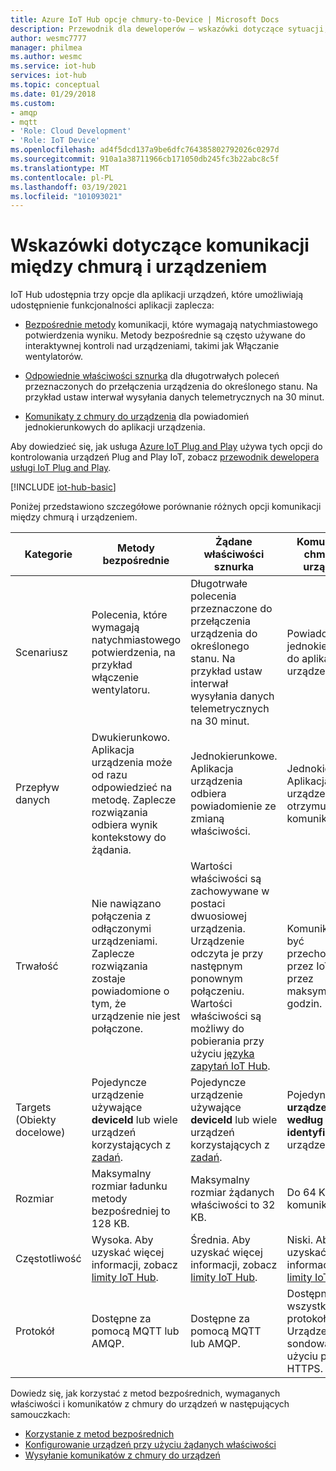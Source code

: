 ```yaml
---
title: Azure IoT Hub opcje chmury-to-Device | Microsoft Docs
description: Przewodnik dla deweloperów — wskazówki dotyczące sytuacji, w których należy używać metod bezpośrednich, odpowiednich właściwości sznurów urządzeń lub komunikatów z chmury do urządzenia w celu komunikacji między chmurą i urządzeniem.
author: wesmc7777
manager: philmea
ms.author: wesmc
ms.service: iot-hub
services: iot-hub
ms.topic: conceptual
ms.date: 01/29/2018
ms.custom:
- amqp
- mqtt
- 'Role: Cloud Development'
- 'Role: IoT Device'
ms.openlocfilehash: ad4f5dcd137a9be6dfc764385802792026c0297d
ms.sourcegitcommit: 910a1a38711966cb171050db245fc3b22abc8c5f
ms.translationtype: MT
ms.contentlocale: pl-PL
ms.lasthandoff: 03/19/2021
ms.locfileid: "101093021"
---
```

# <a name="cloud-to-device-communications-guidance"></a>Wskazówki dotyczące komunikacji między chmurą i urządzeniem

IoT Hub udostępnia trzy opcje dla aplikacji urządzeń, które umożliwiają udostępnienie funkcjonalności aplikacji zaplecza:

* [Bezpośrednie metody](iot-hub-devguide-direct-methods.md) komunikacji, które wymagają natychmiastowego potwierdzenia wyniku. Metody bezpośrednie są często używane do interaktywnej kontroli nad urządzeniami, takimi jak Włączanie wentylatorów.

* [Odpowiednie właściwości sznurka](iot-hub-devguide-device-twins.md) dla długotrwałych poleceń przeznaczonych do przełączenia urządzenia do określonego stanu. Na przykład ustaw interwał wysyłania danych telemetrycznych na 30 minut.

* [Komunikaty z chmury do urządzenia](iot-hub-devguide-messages-c2d.md) dla powiadomień jednokierunkowych do aplikacji urządzenia.

Aby dowiedzieć się, jak usługa [Azure IoT Plug and Play](../iot-pnp/overview-iot-plug-and-play.md) używa tych opcji do kontrolowania urządzeń Plug and Play IoT, zobacz [przewodnik dewelopera usługi IoT Plug and Play](../iot-pnp/concepts-developer-guide-service.md).

[!INCLUDE [iot-hub-basic](../../includes/iot-hub-basic-whole.md)]

Poniżej przedstawiono szczegółowe porównanie różnych opcji komunikacji między chmurą i urządzeniem.

| Kategorie | Metody bezpośrednie | Żądane właściwości sznurka | Komunikaty z chmury do urządzenia |
| ---------- | -------------- | ------------------------- | ------------------------ |
| Scenariusz | Polecenia, które wymagają natychmiastowego potwierdzenia, na przykład włączenie wentylatoru. | Długotrwałe polecenia przeznaczone do przełączenia urządzenia do określonego stanu. Na przykład ustaw interwał wysyłania danych telemetrycznych na 30 minut. | Powiadomienia jednokierunkowe do aplikacji urządzenia. |
| Przepływ danych | Dwukierunkowo. Aplikacja urządzenia może od razu odpowiedzieć na metodę. Zaplecze rozwiązania odbiera wynik kontekstowy do żądania. | Jednokierunkowe. Aplikacja urządzenia odbiera powiadomienie ze zmianą właściwości. | Jednokierunkowe. Aplikacja urządzenia otrzymuje komunikat
| Trwałość | Nie nawiązano połączenia z odłączonymi urządzeniami. Zaplecze rozwiązania zostaje powiadomione o tym, że urządzenie nie jest połączone. | Wartości właściwości są zachowywane w postaci dwuosiowej urządzenia. Urządzenie odczyta je przy następnym ponownym połączeniu. Wartości właściwości są możliwy do pobierania przy użyciu [języka zapytań IoT Hub](iot-hub-devguide-query-language.md). | Komunikaty mogą być przechowywane przez IoT Hub przez maksymalnie 48 godzin. |
| Targets (Obiekty docelowe) | Pojedyncze urządzenie używające **deviceId** lub wiele urządzeń korzystających z [zadań](iot-hub-devguide-jobs.md). | Pojedyncze urządzenie używające **deviceId** lub wiele urządzeń korzystających z [zadań](iot-hub-devguide-jobs.md). | Pojedyncze **urządzenie według identyfikator** urządzenia. |
| Rozmiar | Maksymalny rozmiar ładunku metody bezpośredniej to 128 KB. | Maksymalny rozmiar żądanych właściwości to 32 KB. | Do 64 KB komunikatów. |
| Częstotliwość | Wysoka. Aby uzyskać więcej informacji, zobacz [limity IoT Hub](iot-hub-devguide-quotas-throttling.md). | Średnia. Aby uzyskać więcej informacji, zobacz [limity IoT Hub](iot-hub-devguide-quotas-throttling.md). | Niski. Aby uzyskać więcej informacji, zobacz [limity IoT Hub](iot-hub-devguide-quotas-throttling.md). |
| Protokół | Dostępne za pomocą MQTT lub AMQP. | Dostępne za pomocą MQTT lub AMQP. | Dostępne we wszystkich protokołach. Urządzenie musi sondować przy użyciu protokołu HTTPS. |

Dowiedz się, jak korzystać z metod bezpośrednich, wymaganych właściwości i komunikatów z chmury do urządzeń w następujących samouczkach:

* [Korzystanie z metod bezpośrednich](quickstart-control-device-node.md)
* [Konfigurowanie urządzeń przy użyciu żądanych właściwości](tutorial-device-twins.md) 
* [Wysyłanie komunikatów z chmury do urządzeń](iot-hub-node-node-c2d.md)
